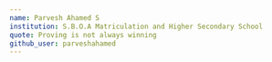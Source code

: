 ```yaml
---
name: Parvesh Ahamed S
institution: S.B.O.A Matriculation and Higher Secondary School
quote: Proving is not always winning
github_user: parveshahamed
---
```

